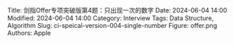 Title: 剑指Offer专项突破版第4题：只出现一次的数字
Date: 2024-06-04 14:00
Modified: 2024-06-04 14:00
Category: Interview
Tags: Data Structure, Algorithm
Slug: ci-speical-version-004-single-number
Figure: offer.png
Authors: Apple